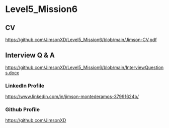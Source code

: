# Level5_Mission6

## CV
https://github.com/JimsonXD/Level5_Mission6/blob/main/Jimson-CV.pdf

## Interview Q & A
https://github.com/JimsonXD/Level5_Mission6/blob/main/InterviewQuestions.docx


### LinkedIn Profile
https://www.linkedin.com/in/jimson-montederamos-37991624b/

### Github Profile
https://github.com/JimsonXD
